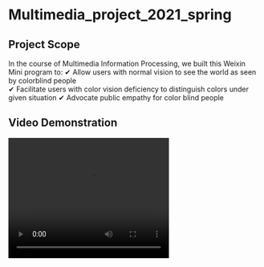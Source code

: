 # Multimedia_project_2021_spring
## Project Scope
In the course of Multimedia Information Processing, we built this Weixin Mini program to:
✔ Allow users with normal vision to see the world as seen by colorblind people  
✔ Facilitate users with color vision deficiency to distinguish colors under given situation
✔ Advocate public empathy for color blind people  
## Video Demonstration
<video width="320" height="240" controls>
  <source src="video/video.mov" type="video/mp4">
</video>
